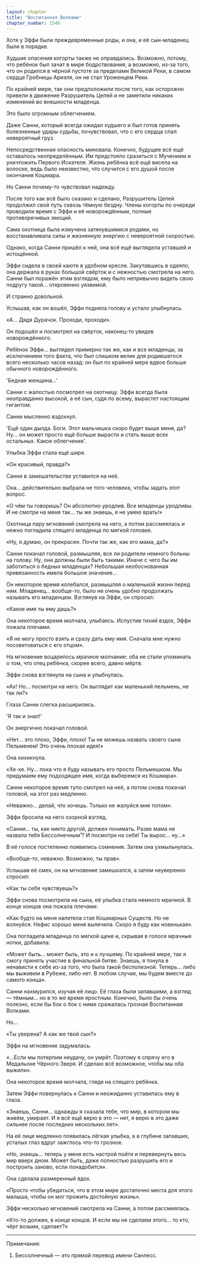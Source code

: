 ```yaml
---
layout: chapter
title: "Воспитанная Волками"
chapter_number: 1546
---
```




Хотя у Эффи были преждевременные роды, и она, и её сын-младенец были в порядке.

Худшие опасения когорты также не оправдались. Возможно, потому, что ребёнок был зачат в мире бодрствования, а возможно, из-за того, что он родился в чёрной пустоте за пределами Великой Реки, в самом сердце Гробницы Ариэля, он не стал Уроженцем Реки.

По крайней мере, так они предположили после того, как осторожно привели в движение Разрушитель Цепей и не заметили никаких изменений во внешности младенца.

Это было огромным облегчением.

Даже Санни, который всегда ожидал худшего и был готов принять болезненные удары судьбы, почувствовал, что с его сердца спал невероятный груз.

Непосредственная опасность миновала. Конечно, будущее всё ещё оставалось неопределённым. Им предстояло сразиться с Мучением и уничтожить Первого Искателя. Жизнь ребёнка всё ещё висела на волоске, ведь было неизвестно, что случится с его душой после окончания Кошмара.

Но Санни почему-то чувствовал надежду.

После того как всё было сказано и сделано, Разрушитель Цепей продолжил свой путь сквозь тёмную бездну. Члены когорты по очереди проводили время с Эффи и её новорождённым, полные противоречивых эмоций.

Сама охотница была измучена затянувшимися родами, но восстанавливала силы и жизненную энергию с невероятной скоростью.

Однако, когда Санни пришёл к ней, она всё ещё выглядела уставшей и истощённой.

Эффи сидела в своей каюте в удобном кресле. Закутавшись в одеяло, она держала в руках большой свёрток и с нежностью смотрела на него. Санни был поражён этим взглядом, ему было непривычно видеть свою подругу такой... откровенно уязвимой.

И странно довольной.

Услышав, как он вошёл, Эффи подняла голову и устало улыбнулась.

«А... Дядя Дурачок. Проходи, проходи».

Он подошёл и посмотрел на свёрток, наконец-то увидев новорождённого.

Ребёнок Эффи... выглядел примерно так же, как и все младенцы, за исключением того факта, что был слишком велик для родившегося всего несколько часов назад: он был по крайней мере вдвое больше обычного новорождённого.

'Бедная женщина...'

Санни с жалостью посмотрел на охотницу. Эффи всегда была неоправданно высокой, а её сын, судя по всему, вырастет настоящим гигантом.

Санни мысленно вздохнул.

'Ещё один дылда. Боги. Этот мальчишка скоро будет выше меня, да? Ну... он может просто ещё больше вырасти и стать выше всех остальных. Какое облегчение'.

Улыбка Эффи стала ещё шире.

«Он красивый, правда?»

Санни в замешательстве уставился на неё.

Она... действительно выбрала не того человека, чтобы задать этот вопрос.

«О чём ты говоришь? Он абсолютно уродлив. Все младенцы уродливы. И не смотри на меня так... ты же знаешь, я не умею врать!»

Охотница пару мгновений смотрела на него, а потом рассмеялась и нежно погладила спящего младенца по мягкой головке.

«Ну, я думаю, он прекрасен. Почти так же, как его мама, да?»

Санни покачал головой, размышляя, все ли родители немного больны на голову. Ну, они должны были быть такими. Иначе с чего бы им заботиться о бедных младенцах? Небольшая необоснованная привязанность имела большое значение...

Он некоторое время колебался, размышляя о маленькой жизни перед ним. Младенец... вообще-то, было не очень удобно продолжать называть его младенцем. Взглянув на Эффи, он спросил:

«Какое имя ты ему дашь?»

Она некоторое время молчала, улыбаясь. Испустив тихий вздох, Эффи пожала плечами.

«Я не могу просто взять и сразу дать ему имя. Сначала мне нужно посоветоваться с его отцом».

На мгновение воцарилось мрачное молчание: оба не стали упоминать о том, что отец ребёнка, скорее всего, давно мёртв.

Эффи снова взглянула на сына и улыбнулась.

«Ах! Но... посмотри на него. Он выглядит как маленький пельмень, не так ли?»

Глаза Санни слегка расширились.

'Я так и знал!'

Он энергично покачал головой.

«Нет... это плохо, Эффи, плохо! Ты не можешь назвать своего сына Пельменем! Это очень плохая идея!»

Она хихикнула.

«Хе-хе. Ну... пока что я буду называть его просто Пельмешком. Мы придумаем ему подходящее имя, когда выберемся из Кошмара».

Санни некоторое время тупо смотрел на неё, а потом снова покачал головой, на этот раз медленно.

«Неважно... делай, что хочешь. Только не жалуйся мне потом».

Эффи бросила на него озорной взгляд.

«Санни... ты, как никто другой, должен понимать. Разве мама не назвала тебя Бессолнечным¹? И посмотри на себя! Ты вырос... ну...»

В её голосе постепенно появились сомнения. Затем она ухмыльнулась.

«Вообще-то, неважно. Возможно, ты прав».

Услышав её смех, он на мгновение замешкался, а затем неуверенно спросил:

«Как ты себя чувствуешь?»

Эффи снова посмотрела на сына, её улыбка стала немного мрачной. В конце концов она пожала плечами:

«Как будто на меня налетела стая Кошмарных Существ. Но не волнуйся. Нефис хорошо меня вылечила. Скоро я буду как новенькая».

Она погладила младенца по мягкой щеке и, скрывая в голосе мрачные нотки, добавила:

«Может быть... может быть, это и к лучшему. По крайней мере, так я смогу принять участие в финальной битве. Знаешь, я тонула в ненависти к себе из-за того, что была такой бесполезной. Теперь... либо мы выживем в Рубеже, либо нет. В любом случае, мы будем вместе до самого конца».

Санни нахмурился, изучая её лицо. Её глаза были запавшими, а взгляд — тёмным... но в то же время яростным. Конечно, было бы очень полезно, если бы бок о бок с ними сражалась грозная Воспитанная Волками.

Но...

«Ты уверена? А как же твой сын?»

Эффи на мгновение задумалась.

«...Если мы потерпим неудачу, он умрёт. Поэтому я спрячу его в Медальоне Чёрного Зверя. И сделаю всё возможное, чтобы мы оба выжили».

Она некоторое время молчала, глядя на спящего ребёнка.

Затем Эффи повернулась к Санни и неожиданно уставилась ему в глаза.

«Знаешь, Санни... однажды я сказала тебе, что мир, в котором мы живём, умирает. И я всё ещё верю в это — нет, я верю в это даже сильнее после последних нескольких лет».

На её лице медленно появилась лёгкая улыбка, а в глубине запавших, усталых глаз вдруг зажглось что-то грозное.

«Но, знаешь... теперь у меня есть настрой пойти и перевернуть весь мир вверх дном. Может быть, даже полностью разрушить его и построить заново, если понадобится».

Она сделала размеренный вдох.

«Просто чтобы убедиться, что в этом мире достаточно места для этого малыша, чтобы он мог прожить достойную жизнь».

Эффи несколько мгновений смотрела на Санни, а потом рассмеялась.

«Кто-то должен, в конце концов. И если мы не сделаем этого... то кто, чёрт возьми, сделает?»

***

Примечания:

1. Бессолнечный — это прямой перевод имени Санлесс.

